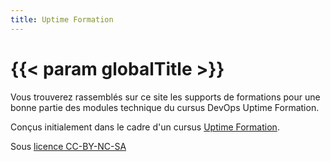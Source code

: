 ```yaml
---
title: Uptime Formation
---
```


# {{< param globalTitle >}}

Vous trouverez rassemblés sur ce site les supports de formations pour une bonne partie des modules technique du cursus DevOps Uptime Formation.

Conçus initialement dans le cadre d'un cursus [Uptime Formation](https://uptime-formation.fr)</a>.</br>

Sous [licence CC-BY-NC-SA](https://creativecommons.org/licenses/by-nc-sa/4.0/legalcode.fr)</a>
